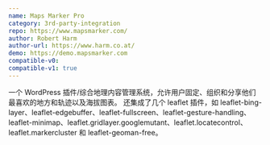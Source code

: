 ```yaml
---
name: Maps Marker Pro
category: 3rd-party-integration
repo: https://www.mapsmarker.com/
author: Robert Harm
author-url: https://www.harm.co.at/
demo: https://demo.mapsmarker.com
compatible-v0:
compatible-v1: true
---
```


一个 WordPress 插件/综合地理内容管理系统，允许用户固定、组织和分享他们最喜欢的地方和轨迹以及海拔图表。
还集成了几个 leaflet 插件，如 leaflet-bing-layer、leaflet-edgebuffer、leaflet-fullscreen、leaflet-gesture-handling、leaflet-minimap、leaflet.gridlayer.googlemutant、leaflet.locatecontrol、leaflet.markercluster 和 leaflet-geoman-free。